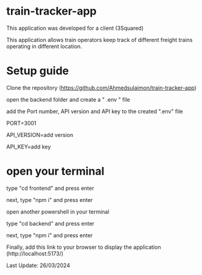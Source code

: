 # train-tracker-app

This application was developed for a client (3Squared)

This application allows train operators keep track of different freight trains operating in different location.

# Setup guide

Clone the repository (https://github.com/Ahmedsulaimon/train-tracker-app)

open the backend folder and create a " .env " file

add the Port number, API version and API key to the created ".env" file

PORT=3001

API_VERSION=add version

API_KEY=add key

# open your terminal

type "cd frontend" and press enter

next, type "npm i" and press enter

open another powershell in your terminal

type "cd backend" and press enter

next, type "npm i" and press enter

Finally, add this link to your browser to display the application (http://localhost:5173/)

Last Update: 26/03/2024

